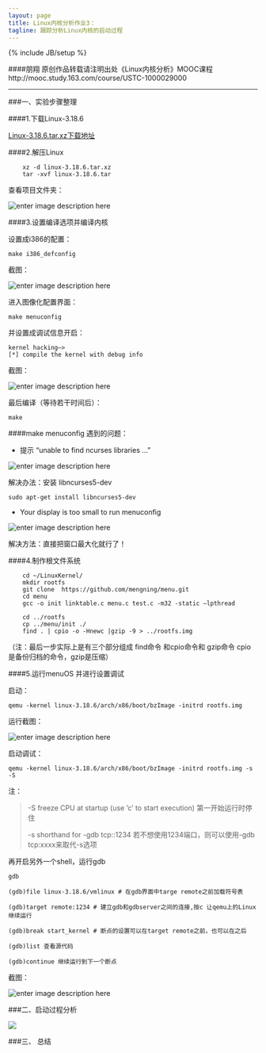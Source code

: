 ```yaml
---
layout: page
title: Linux内核分析作业3：
tagline: 跟踪分析Linux内核的启动过程
---
```

{% include JB/setup %}

####朋翔 原创作品转载请注明出处《Linux内核分析》MOOC课程http://mooc.study.163.com/course/USTC-1000029000 

---

###一、实验步骤整理

####1.下载Linux-3.18.6
	
[Linux-3.18.6.tar.xz下载地址](https://www.kernel.org/pub/linux/kernel/v3.x/linux-3.18.6.tar.xz)
	

####2.解压Linux

		xz -d linux-3.18.6.tar.xz
		tar -xvf linux-3.18.6.tar

查看项目文件夹：

![enter image description here](./linux3/lab3_1.png)


####3.设置编译选项并编译内核

设置成i386的配置：
		
	make i386_defconfig 

截图：

![enter image description here](./linux3/lab3_2.png)

进入图像化配置界面：

	make menuconfig

并设置成调试信息开启：

	kernel hacking—>
	[*] compile the kernel with debug info

截图：

![enter image description here](./linux3/lab3_5.png)

最后编译（等待若干时间后）：

	make

####make menuconfig 遇到的问题：

- 提示 “unable to find ncurses libraries ...”

![enter image description here](./linux3/bug1.png)

解决办法：安装 libncurses5-dev  

	sudo apt-get install libncurses5-dev

- Your display is too small to run menuconfig

![enter image description here](./linux3/bug2.png)

解决方法：直接把窗口最大化就行了！

####4.制作根文件系统

		cd ~/LinuxKernel/
		mkdir rootfs
		git clone  https://github.com/mengning/menu.git
		cd menu
		gcc -o init linktable.c menu.c test.c -m32 -static –lpthread
		
		cd ../rootfs
		cp ../menu/init ./
		find . | cpio -o -Hnewc |gzip -9 > ../rootfs.img

（注：最后一步实际上是有三个部分组成 find命令 和cpio命令和 gzip命令 cpio是备份归档的命令，gzip是压缩）

####5.运行menuOS 并进行设置调试

启动：

	qemu -kernel linux-3.18.6/arch/x86/boot/bzImage -initrd rootfs.img
		
运行截图：

![enter image description here](./linux3/lab3_4.png)

启动调试：

	qemu -kernel linux-3.18.6/arch/x86/boot/bzImage -initrd rootfs.img -s -S

注：

>  -S freeze CPU at startup (use ’c’ to start execution) 第一开始运行时停住
>  
>  -s shorthand for -gdb tcp::1234 若不想使用1234端口，则可以使用-gdb tcp:xxxx来取代-s选项

再开启另外一个shell，运行gdb

	gdb
	
	(gdb)file linux-3.18.6/vmlinux # 在gdb界面中targe remote之前加载符号表 
	
	(gdb)target remote:1234 # 建立gdb和gdbserver之间的连接,按c 让qemu上的Linux继续运行 
	
	(gdb)break start_kernel # 断点的设置可以在target remote之前，也可以在之后 

	(gdb)list 查看源代码
	
	(gdb)continue 继续运行到下一个断点

截图：
	
![enter image description here](./linux3/lab3_7.png)	
	

###二、启动过程分析

<div style="margin:0 auto;width:800px;">
<img src="./linux3/lab3_7.png" />
</div>

###三、 总结
